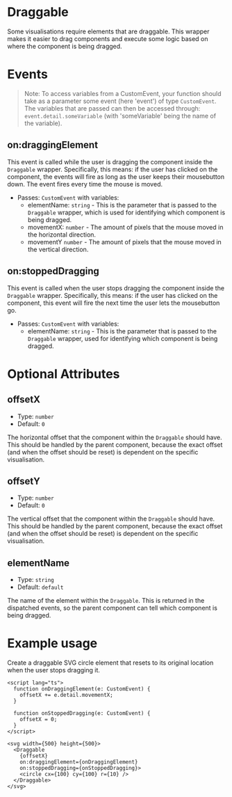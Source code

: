 # Draggable

Some visualisations require elements that are draggable. This wrapper makes it easier to drag components and execute some logic based on where the component is being dragged.

# Events

> Note: To access variables from a CustomEvent, your function should take as a parameter some event (here 'event') of type `CustomEvent`. The variables that are passed can then be accessed through: `event.detail.someVariable` (with 'someVariable' being the name of the variable).

## on:draggingElement

This event is called while the user is dragging the component inside the `Draggable` wrapper. Specifically, this means: if the user has clicked on the component, the events will fire as long as the user keeps their mousebutton down. The event fires every time the mouse is moved.

- Passes: `CustomEvent` with variables:
  - elementName: `string` - This is the parameter that is passed to the `Draggable` wrapper, which is used for identifying which component is being dragged.
  - movementX: `number` - The amount of pixels that the mouse moved in the horizontal direction.
  - movementY `number` - The amount of pixels that the mouse moved in the vertical direction.

## on:stoppedDragging

This event is called when the user stops dragging the component inside the `Draggable` wrapper. Specifically, this means: if the user has clicked on the component, this event will fire the next time the user lets the mousebutton go.

- Passes: `CustomEvent` with variables:
  - elementName: `string` - This is the parameter that is passed to the `Draggable` wrapper, used for identifying which component is being dragged.

# Optional Attributes

## offsetX

- Type: `number`
- Default: `0`

The horizontal offset that the component within the `Draggable` should have. This should be handled by the parent component, because the exact offset (and when the offset should be reset) is dependent on the specific visualisation.

## offsetY

- Type: `number`
- Default: `0`

The vertical offset that the component within the `Draggable` should have. This should be handled by the parent component, because the exact offset (and when the offset should be reset) is dependent on the specific visualisation.

## elementName

- Type: `string`
- Default: `default`

The name of the element within the `Draggable`. This is returned in the dispatched events, so the parent component can tell which component is being dragged.

# Example usage

Create a draggable SVG circle element that resets to its original location when the user stops dragging it.

```svelte
<script lang="ts">
  function onDraggingElement(e: CustomEvent) {
    offsetX += e.detail.movementX;
  }

  function onStoppedDragging(e: CustomEvent) {
    offsetX = 0;
  }
</script>

<svg width={500} height={500}>
  <Draggable
    {offsetX}
    on:draggingElement={onDraggingElement}
    on:stoppedDragging={onStoppedDragging}>
    <circle cx={100} cy={100} r={10} />
  </Draggable>
</svg>
```
